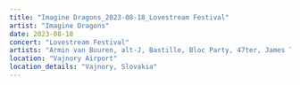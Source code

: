 ```yaml
---
title: "Imagine Dragons_2023-08-18_Lovestream Festival"
artist: "Imagine Dragons"
date: 2023-08-18
concert: "Lovestream Festival"
artists: "Armin van Buuren, alt-J, Bastille, Bloc Party, 47ter, James Taylor, Blonde Redhead, Gilli, 070 Shake, Benjamin Hav & Familien, Alligatoah, 01099, Álvaro Soler, AJR, 999999999, Celeste Buckingham & King Shaolin, andreas odbjerg, Imagine Dragons"
location: "Vajnory Airport"
location_details: "Vajnory, Slovakia"
---
```

